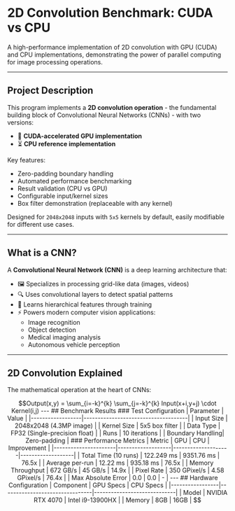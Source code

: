 # 2D Convolution Benchmark: CUDA vs CPU

A high-performance implementation of 2D convolution with GPU (CUDA) and CPU implementations, demonstrating the power of parallel computing for image processing operations.

---

## Project Description

This program implements a **2D convolution operation** - the fundamental building block of Convolutional Neural Networks (CNNs) - with two versions:
- 🚀 **CUDA-accelerated GPU implementation**
- ⏳ **CPU reference implementation**

Key features:
- Zero-padding boundary handling
- Automated performance benchmarking
- Result validation (CPU vs GPU)
- Configurable input/kernel sizes
- Box filter demonstration (replaceable with any kernel)

Designed for `2048x2048` inputs with `5x5` kernels by default, easily modifiable for different use cases.

---

## What is a CNN?

A **Convolutional Neural Network (CNN)** is a deep learning architecture that:
- 🖼️ Specializes in processing grid-like data (images, videos)
- 🔍 Uses convolutional layers to detect spatial patterns
- 🧠 Learns hierarchical features through training
- ⚡ Powers modern computer vision applications:
  - Image recognition
  - Object detection
  - Medical imaging analysis
  - Autonomous vehicle perception

---

## 2D Convolution Explained

The mathematical operation at the heart of CNNs:

```math
Output(x,y) = \sum_{i=-k}^{k} \sum_{j=-k}^{k} Input(x+i,y+j) \cdot Kernel(i,j)


---

## Benchmark Results

### Test Configuration
| Parameter        | Value                               |
|------------------|-------------------------------------|
| Input Size       | 2048x2048 (4.3MP image)             |
| Kernel Size      | 5x5 box filter                      |
| Data Type        | FP32 (Single-precision float)       |
| Runs             | 10 iterations                       |
| Boundary Handling| Zero-padding                        |

### Performance Metrics
| Metric               | GPU               | CPU                | Improvement       |
|----------------------|-------------------|--------------------|-------------------|
| Total Time (10 runs) | 122.249 ms        | 9351.76 ms         | 76.5x             |
| Average per-run      | 12.22 ms          | 935.18 ms          | 76.5x             |
| Memory Throughput    | 672 GB/s          | 45 GB/s            | 14.9x             |
| Pixel Rate           | 350 GPixel/s      | 4.58 GPixel/s      | 76.4x             |
| Max Absolute Error   | 0.0               | 0.0                | -                 |

---

## Hardware Configuration
| Component       | GPU Specs                      | CPU Specs                   |
|-----------------|--------------------------------|-----------------------------|
| Model           | NVIDIA RTX 4070                | Intel i9-13900HX            |
| Memory          | 8GB                            | 16GB                        |
